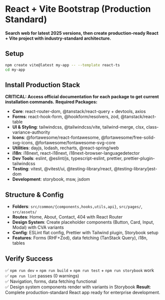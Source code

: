 # React + Vite Bootstrap (Production Standard)
**Search web for latest 2025 versions, then create production-ready React + Vite project with industry-standard architecture.**
## Setup
```bash
npm create vite@latest my-app -- --template react-ts
cd my-app
```
## Install Production Stack
**CRITICAL: Access official documentation for each package to get current installation commands.**
**Required Packages:**
- **Core**: react-router-dom, @tanstack/react-query + devtools, axios
- **Forms**: react-hook-form, @hookform/resolvers, zod, @tanstack/react-table
- **UI & Styling**: tailwindcss, @tailwindcss/vite, tailwind-merge, clsx, class-variance-authority
- **Icons**: @fortawesome/react-fontawesome, @fortawesome/free-solid-svg-icons, @fortawesome/fontawesome-svg-core
- **Utilities**: dayjs, lodash, recharts, @react-spring/web
- **i18n**: i18next, react-i18next, i18next-browser-languagedetector
- **Dev Tools**: eslint, @eslint/js, typescript-eslint, prettier, prettier-plugin-tailwindcss
- **Testing**: vitest, @vitest/ui, @testing-library/react, @testing-library/jest-dom
- **Development**: storybook, msw, jsdom
## Structure & Config
- **Folders**: `src/common/{components,hooks,utils,api}`, `src/pages/`, `src/assets/`
- **Routes**: Home, About, Contact, 404 with React Router
- **Design System**: Create placeholder components (Button, Card, Input, Modal) with CVA variants
- **Config**: ESLint flat config, Prettier with Tailwind plugin, Storybook setup
- **Features**: Forms (RHF+Zod), data fetching (TanStack Query), i18n, tables
## Verify Success
✅ `npm run dev` + `npm run build` + `npm run test` + `npm run storybook` work  
✅ `npm run lint` passes (0 warnings)  
✅ Navigation, forms, data fetching functional  
✅ Design system components render with variants in Storybook
**Result**: Complete production-standard React app ready for enterprise development.